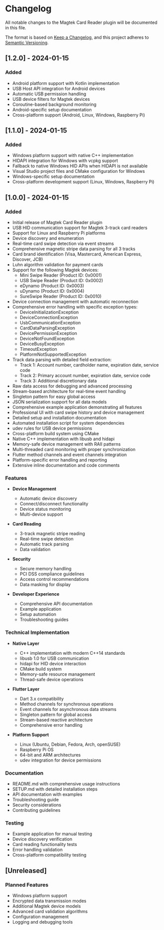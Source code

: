 # Changelog

All notable changes to the Magtek Card Reader plugin will be documented in this file.

The format is based on [Keep a Changelog](https://keepachangelog.com/en/1.0.0/),
and this project adheres to [Semantic Versioning](https://semver.org/spec/v2.0.0.html).

## [1.2.0] - 2024-01-15

### Added
- Android platform support with Kotlin implementation
- USB Host API integration for Android devices
- Automatic USB permission handling
- USB device filters for Magtek devices
- Coroutine-based background monitoring
- Android-specific setup documentation
- Cross-platform support (Android, Linux, Windows, Raspberry Pi)

## [1.1.0] - 2024-01-15

### Added
- Windows platform support with native C++ implementation
- HIDAPI integration for Windows with vcpkg support
- Fallback to native Windows HID APIs when HIDAPI is not available
- Visual Studio project files and CMake configuration for Windows
- Windows-specific setup documentation
- Cross-platform development support (Linux, Windows, Raspberry Pi)

## [1.0.0] - 2024-01-15

### Added
- Initial release of Magtek Card Reader plugin
- USB HID communication support for Magtek 3-track card readers
- Support for Linux and Raspberry Pi platforms
- Device discovery and enumeration
- Real-time card swipe detection via event streams
- Comprehensive magnetic stripe data parsing for all 3 tracks
- Card brand identification (Visa, Mastercard, American Express, Discover, JCB)
- Luhn algorithm validation for payment cards
- Support for the following Magtek devices:
  - Mini Swipe Reader (Product ID: 0x0001)
  - USB Swipe Reader (Product ID: 0x0002)
  - eDynamo (Product ID: 0x0003)
  - uDynamo (Product ID: 0x0004)
  - SureSwipe Reader (Product ID: 0x0010)
- Device connection management with automatic reconnection
- Comprehensive error handling with specific exception types:
  - DeviceInitializationException
  - DeviceConnectionException
  - UsbCommunicationException
  - CardDataParsingException
  - DevicePermissionException
  - DeviceNotFoundException
  - DeviceBusyException
  - TimeoutException
  - PlatformNotSupportedException
- Track data parsing with detailed field extraction:
  - Track 1: Account number, cardholder name, expiration date, service code
  - Track 2: Primary account number, expiration date, service code
  - Track 3: Additional discretionary data
- Raw data access for debugging and advanced processing
- Stream-based architecture for real-time event handling
- Singleton pattern for easy global access
- JSON serialization support for all data models
- Comprehensive example application demonstrating all features
- Professional UI with card swipe history and device management
- Detailed setup and installation documentation
- Automated installation script for system dependencies
- udev rules for USB device permissions
- Cross-platform build system using CMake
- Native C++ implementation with libusb and hidapi
- Memory-safe device management with RAII patterns
- Multi-threaded card monitoring with proper synchronization
- Flutter method channels and event channels integration
- Platform-specific error handling and reporting
- Extensive inline documentation and code comments

### Features
- **Device Management**
  - Automatic device discovery
  - Connect/disconnect functionality
  - Device status monitoring
  - Multi-device support

- **Card Reading**
  - 3-track magnetic stripe reading
  - Real-time swipe detection
  - Automatic track parsing
  - Data validation

- **Security**
  - Secure memory handling
  - PCI DSS compliance guidelines
  - Access control recommendations
  - Data masking for display

- **Developer Experience**
  - Comprehensive API documentation
  - Example application
  - Setup automation
  - Troubleshooting guides

### Technical Implementation
- **Native Layer**
  - C++ implementation with modern C++14 standards
  - libusb 1.0 for USB communication
  - hidapi for HID device interaction
  - CMake build system
  - Memory-safe resource management
  - Thread-safe device operations

- **Flutter Layer**
  - Dart 3.x compatibility
  - Method channels for synchronous operations
  - Event channels for asynchronous data streams
  - Singleton pattern for global access
  - Stream-based reactive architecture
  - Comprehensive error handling

- **Platform Support**
  - Linux (Ubuntu, Debian, Fedora, Arch, openSUSE)
  - Raspberry Pi OS
  - 64-bit and ARM architectures
  - udev integration for device permissions

### Documentation
- README.md with comprehensive usage instructions
- SETUP.md with detailed installation steps
- API documentation with examples
- Troubleshooting guide
- Security considerations
- Contributing guidelines

### Testing
- Example application for manual testing
- Device discovery verification
- Card reading functionality tests
- Error handling validation
- Cross-platform compatibility testing

## [Unreleased]

### Planned Features
- Windows platform support
- Encrypted data transmission modes
- Additional Magtek device models
- Advanced card validation algorithms
- Configuration management
- Logging and debugging tools
